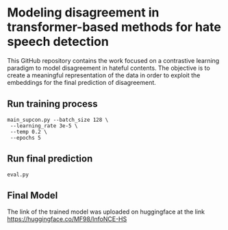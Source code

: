 # Modeling disagreement in transformer-based methods for hate speech detection
This GitHub repository contains the  work focused on a contrastive learning paradigm to model disagreement in hateful contents.
The objective is to create a meaningful representation of the data in order to exploit the embeddings for the final prediction of disagreement.
## Run training process
```
main_supcon.py --batch_size 128 \
 --learning_rate 3e-5 \
 --temp 0.2 \
 --epochs 5
```
## Run final prediction
```
eval.py
```
## Final Model
The link of the trained model was uploaded on huggingface at the link https://huggingface.co/MF98/InfoNCE-HS
